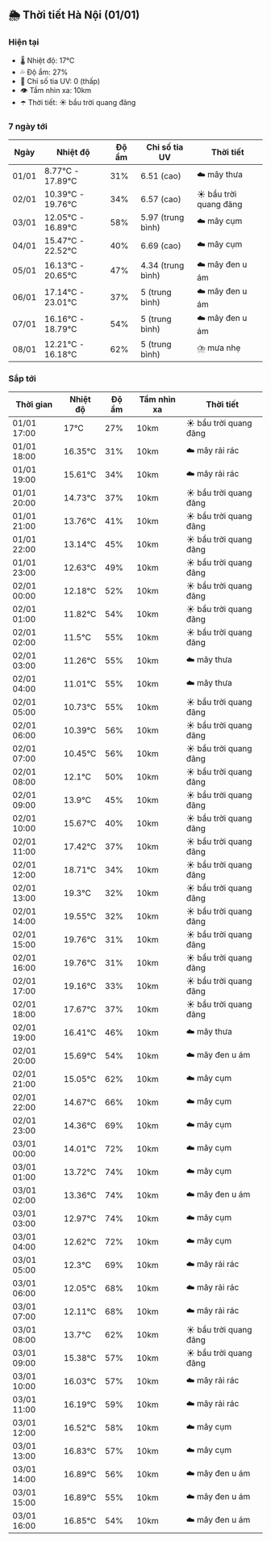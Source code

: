 ## 🌦️ Thời tiết Hà Nội (01/01)

### Hiện tại

- 🌡️ Nhiệt độ: 17℃
- 💦 Độ ẩm: 27%
- 🌟 Chỉ số tia UV: 0 (thấp)
- 👁️ Tầm nhìn xa: 10km
- ☂️ Thời tiết: ☀️ bầu trời quang đãng

### 7 ngày tới

| Ngày | Nhiệt độ | Độ ẩm | Chỉ số tia UV | Thời tiết |
| --- | --- | --- | --- | --- |
| 01/01 | 8.77℃ - 17.89℃ | 31% | 6.51 (cao) | ☁️ mây thưa |
| 02/01 | 10.39℃ - 19.76℃ | 34% | 6.57 (cao) | ☀️ bầu trời quang đãng |
| 03/01 | 12.05℃ - 16.89℃ | 58% | 5.97 (trung bình) | ☁️ mây cụm |
| 04/01 | 15.47℃ - 22.52℃ | 40% | 6.69 (cao) | ☁️ mây cụm |
| 05/01 | 16.13℃ - 20.65℃ | 47% | 4.34 (trung bình) | ☁️ mây đen u ám |
| 06/01 | 17.14℃ - 23.01℃ | 37% | 5 (trung bình) | ☁️ mây đen u ám |
| 07/01 | 16.16℃ - 18.79℃ | 54% | 5 (trung bình) | ☁️ mây đen u ám |
| 08/01 | 12.21℃ - 16.18℃ | 62% | 5 (trung bình) | ⛈️ mưa nhẹ |

### Sắp tới

| Thời gian | Nhiệt độ | Độ ẩm | Tầm nhìn xa | Thời tiết |
| --- | --- | --- | --- | --- |
| 01/01 17:00 | 17℃ | 27% | 10km | ☀️ bầu trời quang đãng |
| 01/01 18:00 | 16.35℃ | 31% | 10km | ☁️ mây rải rác |
| 01/01 19:00 | 15.61℃ | 34% | 10km | ☁️ mây rải rác |
| 01/01 20:00 | 14.73℃ | 37% | 10km | ☀️ bầu trời quang đãng |
| 01/01 21:00 | 13.76℃ | 41% | 10km | ☀️ bầu trời quang đãng |
| 01/01 22:00 | 13.14℃ | 45% | 10km | ☀️ bầu trời quang đãng |
| 01/01 23:00 | 12.63℃ | 49% | 10km | ☀️ bầu trời quang đãng |
| 02/01 00:00 | 12.18℃ | 52% | 10km | ☀️ bầu trời quang đãng |
| 02/01 01:00 | 11.82℃ | 54% | 10km | ☀️ bầu trời quang đãng |
| 02/01 02:00 | 11.5℃ | 55% | 10km | ☀️ bầu trời quang đãng |
| 02/01 03:00 | 11.26℃ | 55% | 10km | ☁️ mây thưa |
| 02/01 04:00 | 11.01℃ | 55% | 10km | ☁️ mây thưa |
| 02/01 05:00 | 10.73℃ | 55% | 10km | ☀️ bầu trời quang đãng |
| 02/01 06:00 | 10.39℃ | 56% | 10km | ☀️ bầu trời quang đãng |
| 02/01 07:00 | 10.45℃ | 56% | 10km | ☀️ bầu trời quang đãng |
| 02/01 08:00 | 12.1℃ | 50% | 10km | ☀️ bầu trời quang đãng |
| 02/01 09:00 | 13.9℃ | 45% | 10km | ☀️ bầu trời quang đãng |
| 02/01 10:00 | 15.67℃ | 40% | 10km | ☀️ bầu trời quang đãng |
| 02/01 11:00 | 17.42℃ | 37% | 10km | ☀️ bầu trời quang đãng |
| 02/01 12:00 | 18.71℃ | 34% | 10km | ☀️ bầu trời quang đãng |
| 02/01 13:00 | 19.3℃ | 32% | 10km | ☀️ bầu trời quang đãng |
| 02/01 14:00 | 19.55℃ | 32% | 10km | ☀️ bầu trời quang đãng |
| 02/01 15:00 | 19.76℃ | 31% | 10km | ☀️ bầu trời quang đãng |
| 02/01 16:00 | 19.76℃ | 31% | 10km | ☀️ bầu trời quang đãng |
| 02/01 17:00 | 19.16℃ | 33% | 10km | ☀️ bầu trời quang đãng |
| 02/01 18:00 | 17.67℃ | 37% | 10km | ☀️ bầu trời quang đãng |
| 02/01 19:00 | 16.41℃ | 46% | 10km | ☁️ mây thưa |
| 02/01 20:00 | 15.69℃ | 54% | 10km | ☁️ mây đen u ám |
| 02/01 21:00 | 15.05℃ | 62% | 10km | ☁️ mây cụm |
| 02/01 22:00 | 14.67℃ | 66% | 10km | ☁️ mây cụm |
| 02/01 23:00 | 14.36℃ | 69% | 10km | ☁️ mây cụm |
| 03/01 00:00 | 14.01℃ | 72% | 10km | ☁️ mây cụm |
| 03/01 01:00 | 13.72℃ | 74% | 10km | ☁️ mây cụm |
| 03/01 02:00 | 13.36℃ | 74% | 10km | ☁️ mây đen u ám |
| 03/01 03:00 | 12.97℃ | 74% | 10km | ☁️ mây cụm |
| 03/01 04:00 | 12.62℃ | 72% | 10km | ☁️ mây cụm |
| 03/01 05:00 | 12.3℃ | 69% | 10km | ☁️ mây rải rác |
| 03/01 06:00 | 12.05℃ | 68% | 10km | ☁️ mây rải rác |
| 03/01 07:00 | 12.11℃ | 68% | 10km | ☁️ mây rải rác |
| 03/01 08:00 | 13.7℃ | 62% | 10km | ☀️ bầu trời quang đãng |
| 03/01 09:00 | 15.38℃ | 57% | 10km | ☀️ bầu trời quang đãng |
| 03/01 10:00 | 16.03℃ | 57% | 10km | ☁️ mây rải rác |
| 03/01 11:00 | 16.19℃ | 59% | 10km | ☁️ mây rải rác |
| 03/01 12:00 | 16.52℃ | 58% | 10km | ☁️ mây cụm |
| 03/01 13:00 | 16.83℃ | 57% | 10km | ☁️ mây cụm |
| 03/01 14:00 | 16.89℃ | 56% | 10km | ☁️ mây đen u ám |
| 03/01 15:00 | 16.89℃ | 55% | 10km | ☁️ mây đen u ám |
| 03/01 16:00 | 16.85℃ | 54% | 10km | ☁️ mây đen u ám |
